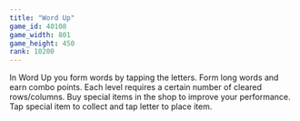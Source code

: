 ```yaml
---
title: "Word Up"
game_id: 40108
game_width: 801
game_height: 450
rank: 10200
---
```

In Word Up you form words by tapping the letters. Form long words and earn combo points. Each level requires a certain number of cleared rows/columns. Buy special items in the shop to improve your performance. Tap special item to collect and tap letter to place item.